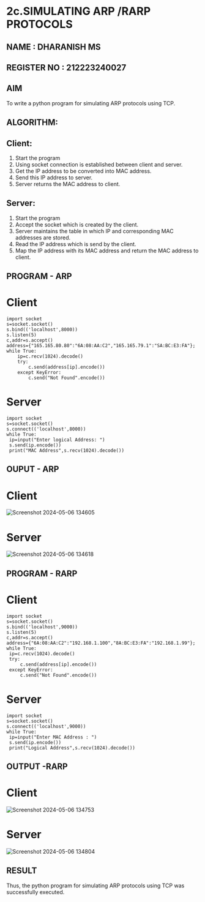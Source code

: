 # 2c.SIMULATING ARP /RARP PROTOCOLS
## NAME : DHARANISH MS
## REGISTER NO : 212223240027

## AIM
To write a python program for simulating ARP protocols using TCP.
## ALGORITHM:
## Client:
1. Start the program
2. Using socket connection is established between client and server.
3. Get the IP address to be converted into MAC address.
4. Send this IP address to server.
5. Server returns the MAC address to client.
## Server:
1. Start the program
2. Accept the socket which is created by the client.
3. Server maintains the table in which IP and corresponding MAC addresses are
stored.
4. Read the IP address which is send by the client.
5. Map the IP address with its MAC address and return the MAC address to client.

## PROGRAM - ARP
# Client
```
import socket
s=socket.socket()
s.bind(('localhost',8000))
s.listen(5)
c,addr=s.accept()
address={"165.165.80.80":"6A:08:AA:C2","165.165.79.1":"SA:BC:E3:FA"};
while True:
    ip=c.recv(1024).decode()
    try:
        c.send(address[ip].encode()) 
    except KeyError:
        c.send("Not Found".encode())
```
# Server 
```
import socket
s=socket.socket()
s.connect(('localhost',8000))
while True:
 ip=input("Enter logical Address: ")
 s.send(ip.encode())
 print("MAC Address",s.recv(1024).decode())
```
## OUPUT - ARP
# Client
![Screenshot 2024-05-06 134605](https://github.com/MSDharanish-23011819/2c.ARP_RARP_PROTOCOLS/assets/147139454/f031a0be-448e-4b01-b946-4db10f668a15)



# Server 

![Screenshot 2024-05-06 134618](https://github.com/MSDharanish-23011819/2c.ARP_RARP_PROTOCOLS/assets/147139454/fb849671-1ad7-4f91-b177-c5882491e123)


## PROGRAM - RARP
# Client
```
import socket
s=socket.socket()
s.bind(('localhost',9000))
s.listen(5)
c,addr=s.accept()
address={"6A:08:AA:C2":"192.168.1.100","8A:BC:E3:FA":"192.168.1.99"};
while True:
 ip=c.recv(1024).decode()
 try:
     c.send(address[ip].encode())
 except KeyError:
     c.send("Not Found".encode())
```
# Server
```
import socket
s=socket.socket()
s.connect(('localhost',9000))
while True:
 ip=input("Enter MAC Address : ")
 s.send(ip.encode())
 print("Logical Address",s.recv(1024).decode())
```

## OUTPUT -RARP
# Client
![Screenshot 2024-05-06 134753](https://github.com/MSDharanish-23011819/2c.ARP_RARP_PROTOCOLS/assets/147139454/a4330a5e-4ce9-4dc0-8a57-74f46a9ed012)


# Server
![Screenshot 2024-05-06 134804](https://github.com/MSDharanish-23011819/2c.ARP_RARP_PROTOCOLS/assets/147139454/3bcb0743-d15a-49a5-9d13-5c39ba5fb15a)

## RESULT
Thus, the python program for simulating ARP protocols using TCP was successfully 
executed.
